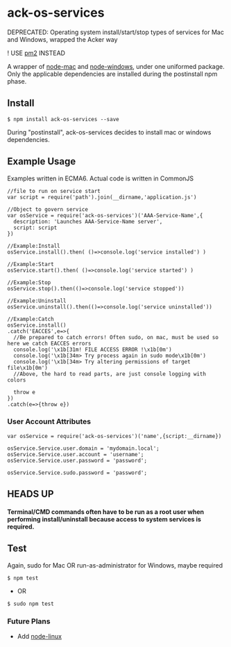 # ack-os-services
DEPRECATED: Operating system install/start/stop types of services for Mac and Windows, wrapped the Acker way

! USE [pm2](https://www.npmjs.com/package/pm2) INSTEAD

A wrapper of [node-mac](https://github.com/coreybutler/node-mac) and [node-windows](https://www.npmjs.com/package/node-windows), under one uniformed package. Only the applicable dependencies are installed during the postinstall npm phase.

## Install
```
$ npm install ack-os-services --save
```
During "postinstall", ack-os-services decides to install mac or windows dependencies.


## Example Usage
Examples written in ECMA6. Actual code is written in CommonJS
```
//file to run on service start
var script = require('path').join(__dirname,'application.js')

//Object to govern service
var osService = require('ack-os-services')('AAA-Service-Name',{
  description: 'Launches AAA-Service-Name server',
  script: script
})

//Example:Install
osService.install().then( ()=>console.log('service installed') )

//Example:Start
osService.start().then( ()=>console.log('service started') )

//Example:Stop
osService.stop().then(()=>console.log('service stopped'))

//Example:Uninstall
osService.uninstall().then(()=>console.log('service uninstalled'))

//Example:Catch
osService.install()
.catch('EACCES',e=>{
  //Be prepared to catch errors! Often sudo, on mac, must be used so here we catch EACCES errors
  console.log('\x1b[31m! FILE ACCESS ERROR !\x1b[0m')
  console.log('\x1b[34m> Try process again in sudo mode\x1b[0m')
  console.log('\x1b[34m> Try altering permissions of target file\x1b[0m')
  //Above, the hard to read parts, are just console logging with colors

  throw e
})
.catch(e=>{throw e})
```

### User Account Attributes
```
var osService = require('ack-os-services')('name',{script:__dirname})

osService.Service.user.domain = 'mydomain.local';
osService.Service.user.account = 'username';
osService.Service.user.password = 'password';

osService.Service.sudo.password = 'password';
```

## HEADS UP
#### Terminal/CMD commands often have to be run as a root user when performing install/uninstall because access to system services is required.

## Test
Again, sudo for Mac OR run-as-administrator for Windows, maybe required
```
$ npm test
```
- OR
```
$ sudo npm test
```


### Future Plans
- Add [node-linux](https://github.com/coreybutler/node-linux)